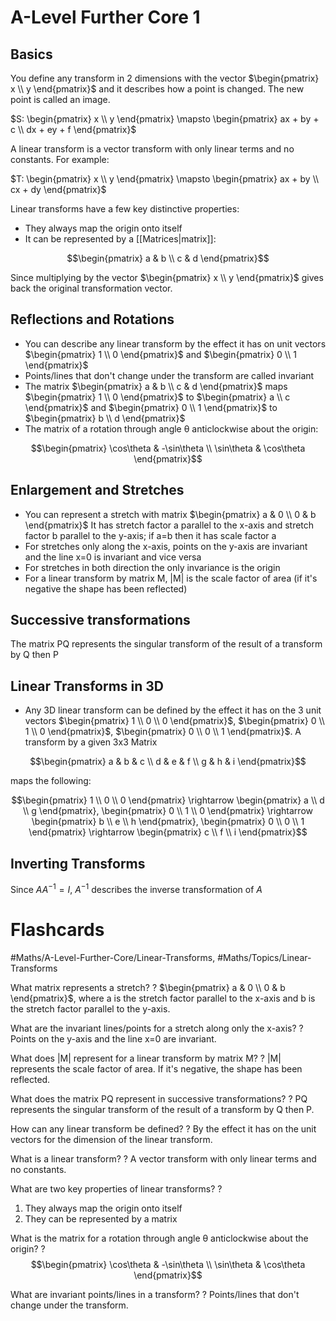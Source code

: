 
# A-Level Further Core 1
## Basics
You define any transform in 2 dimensions with the vector $\begin{pmatrix} x \\ y \end{pmatrix}$ and it describes how a point is changed. The new point is called an image.

$S: \begin{pmatrix} x \\ y \end{pmatrix} \mapsto \begin{pmatrix} ax + by + c \\ dx + ey + f \end{pmatrix}$

A linear transform is a vector transform with only linear terms and no constants. For example:

$T: \begin{pmatrix} x \\ y \end{pmatrix} \mapsto \begin{pmatrix} ax + by \\ cx + dy \end{pmatrix}$

Linear transforms have a few key distinctive properties:

- They always map the origin onto itself
- It can be represented by a [[Matrices|matrix]]:

$$\begin{pmatrix} a & b \\ c & d \end{pmatrix}$$

Since multiplying by the vector $\begin{pmatrix} x \\ y \end{pmatrix}$ gives back the original transformation vector.

## Reflections and Rotations

- You can describe any linear transform by the effect it has on unit vectors $\begin{pmatrix} 1 \\ 0 \end{pmatrix}$ and $\begin{pmatrix} 0 \\ 1 \end{pmatrix}$
- Points/lines that don't change under the transform are called invariant
- The matrix $\begin{pmatrix} a & b \\ c & d \end{pmatrix}$ maps $\begin{pmatrix} 1 \\ 0 \end{pmatrix}$ to $\begin{pmatrix} a \\ c \end{pmatrix}$ and $\begin{pmatrix} 0 \\ 1 \end{pmatrix}$ to $\begin{pmatrix} b \\ d \end{pmatrix}$
- The matrix of a rotation through angle θ anticlockwise about the origin:

$$\begin{pmatrix} \cos\theta & -\sin\theta \\ \sin\theta & \cos\theta \end{pmatrix}$$
## Enlargement and Stretches

- You can represent a stretch with matrix $\begin{pmatrix} a & 0 \\ 0 & b \end{pmatrix}$ It has stretch factor a parallel to the x-axis and stretch factor b parallel to the y-axis; if a=b then it has scale factor a
- For stretches only along the x-axis, points on the y-axis are invariant and the line x=0 is invariant and vice versa
- For stretches in both direction the only invariance is the origin
- For a linear transform by matrix M, |M| is the scale factor of area (if it's negative the shape has been reflected)

## Successive transformations

The matrix PQ represents the singular transform of the result of a transform by Q then P

## Linear Transforms in 3D

- Any 3D linear transform can be defined by the effect it has on the 3 unit vectors $\begin{pmatrix} 1 \\ 0 \\ 0 \end{pmatrix}$, $\begin{pmatrix} 0 \\ 1 \\ 0 \end{pmatrix}$, $\begin{pmatrix} 0 \\ 0 \\ 1 \end{pmatrix}$. A transform by a given 3x3 Matrix

$$\begin{pmatrix} a & b & c \\ d & e & f \\ g & h & i \end{pmatrix}$$

maps the following:

$$\begin{pmatrix} 1 \\ 0 \\ 0 \end{pmatrix} \rightarrow \begin{pmatrix} a \\ d \\ g \end{pmatrix}, \begin{pmatrix} 0 \\ 1 \\ 0 \end{pmatrix} \rightarrow \begin{pmatrix} b \\ e \\ h \end{pmatrix}, \begin{pmatrix} 0 \\ 0 \\ 1 \end{pmatrix} \rightarrow \begin{pmatrix} c \\ f \\ i \end{pmatrix}$$
## Inverting Transforms
Since $AA^{-1} = I$, $A^{-1}$ describes the inverse transformation of $A$

# Flashcards
#Maths/A-Level-Further-Core/Linear-Transforms, #Maths/Topics/Linear-Transforms

What matrix represents a stretch?
?
$\begin{pmatrix} a & 0 \\ 0 & b \end{pmatrix}$, where a is the stretch factor parallel to the x-axis and b is the stretch factor parallel to the y-axis. 

What are the invariant lines/points for a stretch along only the x-axis?
?
Points on the y-axis and the line x=0 are invariant. 

What does |M| represent for a linear transform by matrix M?
?
|M| represents the scale factor of area. If it's negative, the shape has been reflected. 

What does the matrix PQ represent in successive transformations?
?
PQ represents the singular transform of the result of a transform by Q then P. 

How can any linear transform be defined?
?
By the effect it has on the unit vectors for the dimension of the linear transform. 

What is a linear transform?
?
A vector transform with only linear terms and no constants. 

What are two key properties of linear transforms?
?
1. They always map the origin onto itself
2. They can be represented by a matrix 

What is the matrix for a rotation through angle θ anticlockwise about the origin?
?
$$\begin{pmatrix} \cos\theta & -\sin\theta \\ \sin\theta & \cos\theta \end{pmatrix}$$ 

What are invariant points/lines in a transform?
?
Points/lines that don't change under the transform. 